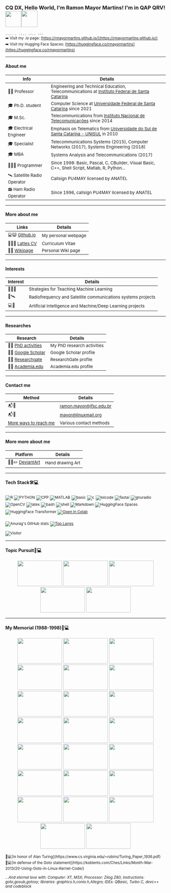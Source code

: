 ### CQ DX, Hello World, I'm Ramon Mayor Martins! I'm in QAP QRV! <img width="50" height="50" src="https://i.redd.it/nc4224rsomp71.gif"><img width="51" height="51" src="https://upload.wikimedia.org/wikipedia/commons/f/f2/Game_of_life_animated_glider.gif">

<sub>```.... . .-.. .-.. ---```</sub><br>
<sub>➡️ Visit my .io page: [https://rmayormartins.github.io/](https://rmayormartins.github.io/)</sub><br>
<sub>➡️ Visit my Hugging Face Spaces: [https://huggingface.co/rmayormartins](https://huggingface.co/rmayormartins)</sub><br>

---

#### About me

| <sub>Info</sub> | <sub>Details</sub> |
| ---- | ------- |
| <sub>👨‍🏫 Professor </sub>|  <sub>Engineering and Technical Education, Telecommunications at [Instituto Federal de Santa Catarina](www.ifsc.edu.br) </sub>|
| <sub>🎓 Ph.D. student </sub>| <sub>Computer Science at [Universidade Federal de Santa Catarina](www.ufsc.br) since 2021 </sub>|
| <sub>🎓 M.Sc. </sub>| <sub>Telecommunications from [Instituto Nacional de Telecomunicações](www.inatel.br) since 2014 </sub>|
| <sub>🎓 Electrical Engineer </sub>| <sub>Emphasis on Telematics from [Universidade do Sul de Santa Catarina - UNISUL](www.unisul.br) in 2010 </sub>|
| <sub>🎓 Specialist </sub>| <sub>Telecommunications Systems (2015), Computer Networks (2017), Systems Engineering (2018) </sub>|
| <sub>🎓 MBA </sub>| <sub>Systems Analysis and Telecommunications (2017) </sub>|
| <sub>👨🏻‍💻 Programmer </sub>| <sub>Since 1998: Basic, Pascal, C, CBuilder, Visual Basic, C++, Shell Script, Matlab, R, Python... </sub>|
| <sub>🛰️ Satellite Radio Operator </sub>| <sub>Callsign PU4MAY licensed by ANATEL </sub>|
| <sub>📻 Ham Radio Operator </sub>| <sub>Since 1996, callsign PU4MAY licensed by ANATEL </sub>|

---

#### More about me

| <sub>Links</sub> | <sub>Details</sub> |
| ----- | ------- |
| <sub>💻😺 [Github.io](https://rmayormartins.github.io/)</sub> | <sub>My personal webpage</sub> |
| <sub>📃👨‍🎓 [Lattes CV](http://lattes.cnpq.br/6289204315531991)</sub> | <sub>Curriculum Vitae</sub> |
| <sub>📑🏫 [Wikipage](https://wiki.sj.ifsc.edu.br/index.php/Ramon_Mayor_Martins)</sub> | <sub>Personal Wiki page</sub> |

---

#### Interests

| <sub>Interest</sub> | <sub>Details</sub> |
| -------- | ------- |
| <sub>👨‍🏫🤖</sub> | <sub>Strategies for Teaching Machine Learning</sub> |
| <sub>📡🛰️</sub> | <sub>Radiofrequency and Satellite communications systems projects</sub> |
| <sub>💻🤖</sub> | <sub>Artificial Intelligence and Machine/Deep Learning projects</sub> |

---

#### Researches

| <sub>Research</sub> | <sub>Details</sub> |
| -------- | ------- |
| <sub>📃🏫 [PhD activities](https://wiki.sj.ifsc.edu.br/index.php/Ramon_Mayor_Martins_PhD_memorial)</sub> | <sub>My PhD research activities</sub> |
| <sub>📃🏫 [Google Scholar](https://scholar.google.com.br/citations?user=8SWqOv8AAAAJ&hl=pt-BR)</sub> | <sub>Google Scholar profile</sub> |
| <sub>📃🏫 [Researchgate](https://www.researchgate.net/profile/Ramon-Martins-5)</sub> | <sub>ResearchGate profile</sub> |
| <sub>📃🏫 [Academia.edu](https://ifsc.academia.edu/RamonMayorMartins)</sub> | <sub>Academia.edu profile</sub> |

---

#### Contact me

| <sub>Method</sub> | <sub>Details</sub> |
| ------ | ------- |
| <sub>📬🏫</sub> | <sub>ramon.mayor@ifsc.edu.br</sub> |
| <sub>📬🐧</sub> | <sub>mayor@linuxmail.org</sub> |
| <sub>[More ways to reach me](https://rmayormartins.github.io/contact.html)</sub> | <sub>Various contact methods</sub> |

---

#### More more about me

| <sub>Platform</sub> | <sub>Details</sub> |
| -------- | ------- |
| <sub>👨‍🎨✏️ [DeviantArt](https://www.deviantart.com/rmayormartins)</sub> | <sub>Hand drawing Art</sub> |

---

#### Tech Stack🛠💻

<sub>![R](https://img.shields.io/badge/-R-333333?style=flat&logo=r)</sub>
<sub>![PYTHON](https://img.shields.io/badge/-Python-333333?style=flat&logo=python)</sub>
<sub>![CPP](https://img.shields.io/badge/C++-Solutions-blue.svg?style=flat&logo=c++)</sub>
<sub>![MATLAB](https://www.mathworks.com/matlabcentral/images/matlab-file-exchange.svg)</sub>
<sub>![basic](https://img.shields.io/badge/Basic-MSX-blue)</sub>
<sub>![c](https://img.shields.io/badge/C-ANSI-blue)</sub>
<sub>![lolcode](https://img.shields.io/badge/LOLCODE-Esoteric%20Prog.%20Lang.-blue)</sub>
<sub>![fastai](https://img.shields.io/badge/Fast.ai-deep%20learning%20library-blue)</sub>
<sub>![gnuradio](https://img.shields.io/badge/GNU%20Radio-SDR%20Systems-blue)</sub>
<sub>![OpenCV](https://img.shields.io/badge/-OpenCV-333333?style=flat&logo=OpenCV)</sub>
<sub>![latex](https://img.shields.io/badge/Made%20with-LaTeX-1f425f.svg)</sub>
<sub>![bash](https://img.shields.io/badge/Made%20with-Bash-1f425f.svg)</sub>
<sub>![shell](https://img.shields.io/badge/Shell%20Script-using-blue)</sub>
<sub>![Markdown](https://img.shields.io/badge/-Markdown-333333?style=flat&logo=markdown)</sub>
<sub>![HuggingFace Spaces](https://img.shields.io/badge/HuggingFace-Spaces-blue?style=flat)</sub>
<sub>![HuggingFace Transformer](https://img.shields.io/badge/HuggingFace-Transformers-blue?style=flat)</sub>
<sub>[![Open In Colab](https://colab.research.google.com/assets/colab-badge.svg)](https://colab.research.google.com/github/Naereen/badges)</sub>

<sub>![Anurag's GitHub stats](https://github-readme-stats.vercel.app/api?username=rmayormartins&show_icons=true&theme=syjnthwave)</sub>
<sub>[![Top Langs](https://github-readme-stats.vercel.app/api/top-langs/?username=rmayormartins&layout=compact)](https://github.com/anuraghazra/github-readme-stats)</sub>

<sub>![Visitor](https://visitor-badge.laobi.icu/badge?page_id=username.rmayormartins)</sub>

---

#### Topic Pursuit🎯💻

<p align="center">
  <img width="140" height="80" src="https://miro.medium.com/v2/resize:fit:624/1*vnt4DlXUo_oYYYbtQu9qXw.png">
  <img width="140" height="80" src="https://theaisummer.com/static/385447122c9c6ce73e449fe3a7ecf46a/ee604/hugging-face-vit.png">
  <img width="140" height="80" src="https://miro.medium.com/v2/resize:fit:1000/1*63sGPbvLLpvlD16hG1bvmA.gif">
  <img width="140" height="80" src="https://farm6.staticflickr.com/5520/9300199921_4c0ce4e4a4_z.jpg">
  <img width="140" height="80" src="https://miro.medium.com/max/840/1*tQ9PotwEr93jwFte56U8aA.gif">
</p>

---

#### My Memorial (1988-1998)🗿💻
<p align="center">
  <img width="140" height="80" src="https://www.msx.org/sites/default/files/news/2014/08/batman.png">
  <img width="140" height="80" src="https://user-images.githubusercontent.com/13935213/139339938-19f6d05b-2d75-41b4-ab8c-f984f442e4fd.png">
  <img width="140" height="80" src="https://user-images.githubusercontent.com/13935213/139340075-d18e1c3e-556f-400a-ab61-dad7a92460b9.png">
  <img width="140" height="80" src="https://miro.medium.com/max/532/0*FSSHa9aaGDvf1n-H.gif">
  <img width="140" height="80" src="https://miro.medium.com/max/640/0*KkRlZBfC27Kq3raL.gif">
  <img width="140" height="80" src="https://miro.medium.com/max/532/0*u2Y2NXPZsNHHqKnM.jpg">
  <img width="140" height="80" src="https://miro.medium.com/max/480/0*xxEGUZ4AEACmaQpN.gif">
<img width="140" height="80" src="https://miro.medium.com/max/640/0*6vMLIqNR6-RImE0b.gif">
 <img width="140" height="80" src="https://user-images.githubusercontent.com/13935213/145850530-5f758af9-a870-4bcf-ac47-53c450eb3876.png">
  <img width="140" height="80" src="https://i.ytimg.com/vi/fKU-NMrK4qw/hqdefault.jpg">
  <img width="140" height="80" src="https://upload.wikimedia.org/wikipedia/commons/7/71/Msxbasic.png">
  <img width="140" height="80" src="https://winworldpc.com/res/img/screenshots/2x-adf890821833e9f6e089b94ddd35b36b-Turbo%20C%202.0%20-%20Splash.png">
  <img width="140" height="80" src="https://i.pinimg.com/originals/35/ad/3e/35ad3e02c2a21a6164f6e9fa525e9bc0.gif">
  <img width="140" height="80" src="https://bdjogos.com.br/fotos/13102017021515-super-soccer-snes-004.png">
  <img width="140" height="80" src="https://user-images.githubusercontent.com/13935213/139536119-e2450078-5f14-4377-813a-07975e44c30e.png">
  <img width="140" height="80" src="https://4.bp.blogspot.com/-zn4Ob_G4XIU/WHV2h6WWgpI/AAAAAAAAWw8/K2HoOgo7xfsh8jfNtDvXsLz0RvnAd9logCLcB/s1600/Lamborghini-American-Challenge-Titus-Super-Nintendo-SNES-Amiga-PC-Xtreme-Retro-8.png">
   <img width="140" height="80" src="https://www.myabandonware.com/media/screenshots/n/nigel-mansells-world-championship-racing-1m5/nigel-mansells-world-championship-racing_4.png">
  <img width="140" height="80" src="https://s2.glbimg.com/0A4q4bt82qmQSbfbTKQiooZ263g=/0x0:1258x720/984x0/smart/filters:strip_icc()/i.s3.glbimg.com/v1/AUTH_59edd422c0c84a879bd37670ae4f538a/internal_photos/bs/2019/n/B/EPqiaiRyO4sdPjQPyCOg/allejo-international-superstar-soccer.jpg">
  <img width="140" height="80" src="https://r.mprd.se/media/images/35386-Sonic_Wings_(Japan)-1491088625.jpg">
  <img width="140" height="80" src="https://user-images.githubusercontent.com/13935213/145812197-4d42e96b-f0e2-41cc-81f6-fb3c5ea32359.png">
  <img width="140" height="80" src="https://user-images.githubusercontent.com/13935213/145812328-efa4624b-3b8b-46cc-9d05-dcf57dfcc6f3.png">
  <img width="140" height="80" src="https://user-images.githubusercontent.com/13935213/146217554-7173f7c6-cac8-4837-bb49-cf81dfcce54b.png">
  <img width="140" height="80" src="https://www.chartwellyorke.com/derive/images/in_action/550/simultaneousequations.gif">
</p>
<sub>📃💻[In honor of Alan Turing](https://www.cs.virginia.edu/~robins/Turing_Paper_1936.pdf)</sub><br>
<sub>📢💻[In defense of the Goto statement](https://koblents.com/Ches/Links/Month-Mar-2013/20-Using-Goto-in-Linux-Kernel-Code/)</sub><br>


<sub>_...And eternal love with: Computer: XT, MSX; Processor: Zilog Z80; instructions: goto,gosub,gotoxy; libraries: graphics.h,conio.h,Allegro; IDEs: QBasic, Turbo C, devc++ and codeblock_</sub><br>
